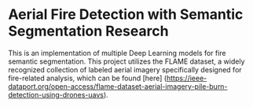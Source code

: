# Aerial Fire Detection with Semantic Segmentation Research

This is an implementation of multiple Deep Learning models for fire semantic segmentation. This project utilizes the FLAME dataset, a widely recognized collection of labeled aerial imagery specifically designed for fire-related analysis, which can be found [here] (https://ieee-dataport.org/open-access/flame-dataset-aerial-imagery-pile-burn-detection-using-drones-uavs).
